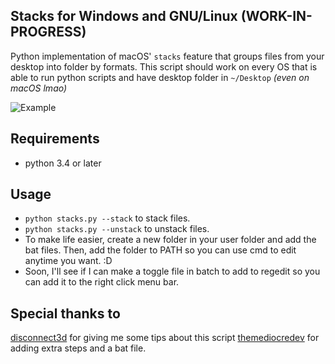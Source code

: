 ## Stacks for Windows and GNU/Linux **(WORK-IN-PROGRESS)**

Python implementation of macOS' ```stacks``` feature that groups files
from your desktop into folder by formats. This script should work
on every OS that is able to run python scripts and have desktop folder
in ```~/Desktop``` *(even on macOS lmao)*

![Example](/media/example.gif)

## Requirements
* python 3.4 or later

## Usage
* ```python stacks.py --stack``` to stack files.
* ```python stacks.py --unstack``` to unstack files.
* To make life easier, create a new folder in your user folder and add the bat files. Then, add the folder to PATH so you can use cmd to edit anytime you want. :D
* Soon, I'll see if I can make a toggle file in batch to add to regedit so you can add it to the right click menu bar. 

## Special thanks to
[disconnect3d](https://github.com/disconnect3d) for giving me some tips about this script
[themediocredev](https://github.com/themediocredev) for adding extra steps and a bat file. 
